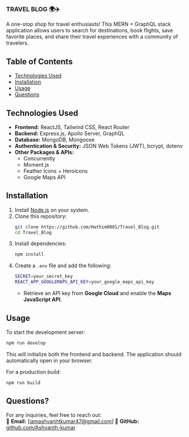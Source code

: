 ### **TRAVEL BLOG** 🌍✈️

A one-stop shop for travel enthusiasts! This MERN + GraphQL stack application allows users to search for destinations, book flights, save favorite places, and share their travel experiences with a community of travelers.

## **Table of Contents**

- [Technologies Used](#technologies-used)
- [Installation](#installation)
- [Usage](#usage)
- [Questions](#questions)

## **Technologies Used**

- **Frontend:** ReactJS, Tailwind CSS, React Router
- **Backend:** Express.js, Apollo Server, GraphQL
- **Database:** MongoDB, Mongoose
- **Authentication & Security:** JSON Web Tokens (JWT), bcrypt, dotenv
- **Other Packages & APIs:**
  - Concurrently
  - Moment.js
  - Feather Icons + Heroicons
  - Google Maps API

## **Installation**

1. Install [Node.js](https://nodejs.org/) on your system.
2. Clone this repository:
   ```sh
   git clone https://github.com/Hathim0001/Travel_Blog.git
   cd Travel_Blog
   ```
3. Install dependencies:
   ```sh
   npm install
   ```
4. Create a `.env` file and add the following:
   ```sh
   SECRET=your_secret_key
   REACT_APP_GOOGLEMAPS_API_KEY=your_google_maps_api_key
   ```
   - Retrieve an API key from **Google Cloud** and enable the **Maps JavaScript API**.

## **Usage**

To start the development server:

```sh
npm run develop
```

This will initialize both the frontend and backend. The application should automatically open in your browser.

For a production build:

```sh
npm run build
```

## **Questions?**

For any inquiries, feel free to reach out:  
📧 **Email:** [iamashvanhtkumar47@gmail.com]
🐙 **GitHub:** [github.com/Ashvanth-kumar](https://github.com/Ashvanth-kumar)
